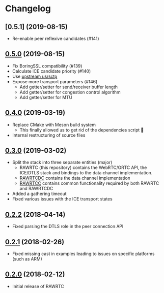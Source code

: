 # Changelog

## [0.5.1] (2019-08-15)

* Re-enable peer reflexive candidates (#141)

## [0.5.0] (2019-08-15)

* Fix BoringSSL compatibility (#139)
* Calculate ICE candidate priority (#140)
* Use [upstream usrsctp](https://github.com/sctplab/usrsctp/)
* Expose more transport parameters (#146)
  - Add getter/setter for send/receiver buffer length
  - Add getter/setter for congestion control algorithm
  - Add getter/setter for MTU

## [0.4.0] (2019-03-19)

* Replace CMake with Meson build system
  - This finally allowed us to get rid of the dependencies script :tada:
* Internal restructuring of source files

## [0.3.0] (2019-03-02)

* Split the stack into three separate entities (major)
  - RAWRTC (this repository) contains the WebRTC/ORTC API, the ICE/DTLS stack
    and bindings to the data channel implementation.
  - [RAWRTCDC](https://github.com/rawrtc/rawrtc-data-channel) contains the data
    channel implementation
  - [RAWRTCC](https://github.com/rawrtc/rawrtc-common) contains common
    functionality required by both RAWRTC and RAWRTCDC
* Added a gathering timeout
* Fixed various issues with the ICE transport states

## [0.2.2] (2018-04-14)

* Fixed parsing the DTLS role in the peer connection API

## [0.2.1] (2018-02-26)

* Fixed missing cast in examples leading to issues on specific platforms (such
  as ARM)

## [0.2.0] (2018-02-12)

* Initial release of RAWRTC



[0.5.0]: https://github.com/rawrtc/rawrtc/compare/v0.4.0...v0.5.0
[0.4.0]: https://github.com/rawrtc/rawrtc/compare/v0.3.0...v0.4.0
[0.3.0]: https://github.com/rawrtc/rawrtc/compare/v0.2.2...v0.3.0
[0.2.2]: https://github.com/rawrtc/rawrtc/compare/v0.2.1...v0.2.2
[0.2.1]: https://github.com/rawrtc/rawrtc/compare/v0.2.0...v0.2.1
[0.2.0]: https://github.com/rawrtc/rawrtc/compare/bd9d1ef15d008fdc24b4d5e3158e775a03ffec16...v0.2.0
